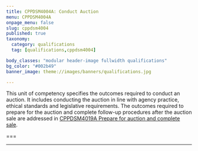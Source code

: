 ```yaml
---
title: CPPDSM4004A: Conduct Auction
menu: CPPDSM4004A
onpage_menu: false
slug: cppdsm4004
published: true
taxonomy:
  category: qualifications
  tag: [qualifications,cppdsm4004]

body_classes: "modular header-image fullwidth qualifications"
bg_color: "#002b49"
banner_image: theme://images/banners/qualifications.jpg

---
```


This unit of competency specifies the outcomes required to conduct an auction. It includes conducting the auction in line with agency practice, ethical standards and legislative requirements. The outcomes required to prepare for the auction and complete follow-up procedures after the auction sale are addressed in [CPPDSM4019A Prepare for auction and complete sale](/get-qualified/units/cppdsm4019).

===

---
